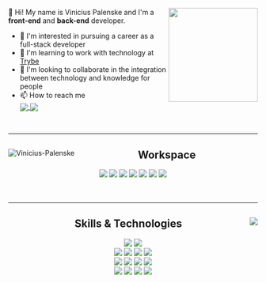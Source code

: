 <div>
  <img align="right" src="https://c.tenor.com/cdgu_rxP5vwAAAAd/cat-hiss.gif" height="190px" width="180px"/>
  <p align="left">
    👋 Hi! My name is Vinicius Palenske and I'm a <b>front-end</b> and <b>back-end</b> developer.
    <ul>
      <li>👀 I'm interested in pursuing a career as a full-stack developer</li>
      <li>🌱 I'm learning to work with technology at <a href="https://www.betrybe.com/">Trybe</a></li>
      <li>💞️ I'm looking to collaborate in the integration between technology and knowledge for people</li>
      <li>📫 How to reach me<br><a target="_blank" href="https://www.linkedin.com/in/vini-palenske/">
        <img align=center src="https://img.shields.io/badge/LinkedIn-0077B5?style=flat&logo=linkedin&logoColor=white"/><a href="https://mail.google.com/mail/?view=cm&fs=1&to=viniciuspalenske@gmail.com" target="_blank">
        <img align="center" src="https://img.shields.io/badge/Gmail-D14836?style=flat&logo=gmail&logoColor=white"/></a></li>
    </ul>
  </p>
</div>
<br>
<hr>
<div>
  <img align="left" src="https://github-readme-stats.vercel.app/api?username=palenske&theme=onedark&show_icons=true&hide=stars&custom_title=Palenske's%20GitHub%20Stats" alt="Vinicius-Palenske"/>  
  <div align="center">
    <h2>Workspace</h2>
    <img src="https://img.shields.io/badge/Ubuntu-E95420?style=for-the-badge&logo=ubuntu&logoColor=white"/>
    <img src="https://img.shields.io/badge/oh_my_zsh-1A2C34?style=for-the-badge&logo=ohmyzsh&logoColor=white"/>
    <img src="https://img.shields.io/badge/Zoom-2D8CFF?style=for-the-badge&logo=zoom&logoColor=white"/>
    <img src="https://img.shields.io/badge/Visual_Studio_Code-0078D4?style=for-the-badge&logo=visual%20studio%20code&logoColor=white"/>
    <img src="https://img.shields.io/badge/Slack-4A154B?style=for-the-badge&logo=slack&logoColor=white"/>
    <img src="https://img.shields.io/badge/Google_chrome-4285F4?style=for-the-badge&logo=Google-chrome&logoColor=white"/>
    <img src="https://img.shields.io/badge/Trello-0052CC?style=for-the-badge&logo=trello&logoColor=white"/>
  </div>
</div>
<br>
<br>
<hr>
<div>
  <img align="right" src="https://github-readme-stats.vercel.app/api/top-langs/?username=palenske&theme=onedark" widht="350px"/>
  <div align="center">
    <h2>Skills & Technologies</h2>
    <div>
      <img src="https://img.shields.io/badge/Bash-4D4D4D?style=for-the-badge&logo=gnu-bash&logoColor=white">
      <img src="https://img.shields.io/badge/Git-F34F29?style=for-the-badge&logo=git&logoColor=white">
    </div>
    <div>
      <img src="https://img.shields.io/badge/HTML5-E34F26?style=for-the-badge&logo=html5&logoColor=white"/>
      <img src="https://img.shields.io/badge/CSS3-1572B6?style=for-the-badge&logo=css3&logoColor=white"/> 
      <img src="https://img.shields.io/badge/JavaScript-323330?style=for-the-badge&logo=javascript&logoColor=F7DF1E"/>
      <img src="https://img.shields.io/badge/React-20232A?style=for-the-badge&logo=react&logoColor=61DAFB"/>
    <div/>
    <div>
      <img src="https://img.shields.io/badge/Redux-593D88?style=for-the-badge&logo=redux&logoColor=white"/>
      <img src="https://img.shields.io/badge/React_Router-CA4245?style=for-the-badge&logo=react-router&logoColor=white"/>
      <img src="https://img.shields.io/badge/Jest-C21325?style=for-the-badge&logo=jest&logoColor=white"/>
      <img src="https://img.shields.io/badge/RTL-1A2C34?style=for-the-badge&amp;logo=testing-library&amp;logoColor=E33332">
    </div>
    <div>
      <img src="https://img.shields.io/badge/Node.js-339933?style=for-the-badge&logo=nodedotjs&logoColor=white"/>
      <img src="https://img.shields.io/badge/Express.js-000000?style=for-the-badge&logo=express&logoColor=white"/>
      <img src="https://img.shields.io/badge/MySQL-4479A1?style=for-the-badge&logo=mysql&logoColor=white"/>
      <img src="https://img.shields.io/badge/MongoDB-4EA94B?style=for-the-badge&logo=mongodb&logoColor=white"/>
    </div>
  </div>
</div>
